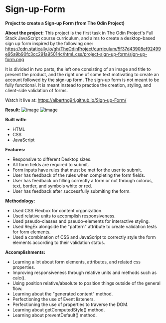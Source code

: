 # Sign-up-Form
**Project to create a Sign-up Form (from The Odin Project)**


**About the project:**
This project is the first task in The Odin Project's Full Stack JavaScript course curriculum, and aims to create a desktop-based sign up form inspired by the following one: https://cdn.statically.io/gh/TheOdinProject/curriculum/5f37d43908ef92499e95a9b90fc3cc291a95014c/html_css/project-sign-up-form/sign-up-form.png

It is divided in two parts, the left one consisting of an image and title to present the product, and the right one of some text motivating to create an account followed by the sign-up form. The sign-up form is not meant to be fully functional. It is meant instead to practice the creation, styling, and client-side validation of forms.

Watch it live at: https://albertng94.github.io/Sign-up-Form/

**Result:**
![image](https://github.com/albertng94/Sign-up-Form/assets/120219974/1ebf964d-be68-43e4-be1d-1100c600282d)
![image](https://github.com/albertng94/Sign-up-Form/assets/120219974/2e0200fb-f707-4249-8776-59191dc34b74)



**Built with:**
- HTML
- CSS
- JavaScript

**Features:**
- Responsive to different Desktop sizes.
- All form fields are required to submit.
- Form inputs have rules that must be met for the user to submit.
- User has feedback of the rules when completing the form fields.
- User has feedback on filling correctly a form or not through colorus, text, border, and symbols white or red.
- User has feedback after successfully submiting the form.

**Methodology:**
- Used CSS Flexbox for content organization.
- Used relative units to accomplish responsiveness.
- Used pseudo-classes and pseudo-elements for interactive styling.
- Used RegEx alongside the "pattern" attribute to create validation tests for form elements.
- Used a combination of CSS and JavaScript to correctly style the form elements according to their validation status.

**Accomplishments:**
- Learning a lot about form elements, attributes, and related css properties.
- Improving responsiveness through relative units and methods such as calc().
- Using position relative/absolute to position things outside of the general flow.
- Learning about the "generated content" method.
- Perfectioning the use of Event listeners.
- Perfectioning the use of properties to traverse the DOM.
- Learning about getComputedStyle() method.
- Learning about preventDefault() method.

